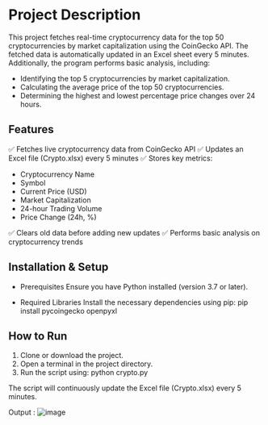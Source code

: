 # Project Description
This project fetches real-time cryptocurrency data for the top 50 cryptocurrencies by market capitalization using the CoinGecko API. The fetched data is automatically updated in an Excel sheet every 5 minutes. Additionally, the program performs basic analysis, including:

- Identifying the top 5 cryptocurrencies by market capitalization.
- Calculating the average price of the top 50 cryptocurrencies.
- Determining the highest and lowest percentage price changes over 24 hours.
## Features
✅ Fetches live cryptocurrency data from CoinGecko API
✅ Updates an Excel file (Crypto.xlsx) every 5 minutes
✅ Stores key metrics:
   - Cryptocurrency Name
   - Symbol
   - Current Price (USD)
   - Market Capitalization
   - 24-hour Trading Volume
   - Price Change (24h, %)
   
✅ Clears old data before adding new updates
✅ Performs basic analysis on cryptocurrency trends

## Installation & Setup
- Prerequisites
Ensure you have Python installed (version 3.7 or later).

- Required Libraries
Install the necessary dependencies using pip:
pip install pycoingecko openpyxl

## How to Run
1. Clone or download the project.
2. Open a terminal in the project directory.
3. Run the script using:
   python crypto.py

The script will continuously update the Excel file (Crypto.xlsx) every 5 minutes.

Output : 
![image](https://github.com/user-attachments/assets/f964bf27-38bb-447e-b383-5b0b6b87c76c)


